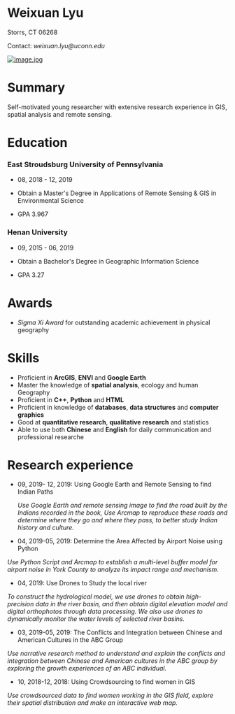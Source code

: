 # **Weixuan Lyu**
Storrs, CT 06268

Contact: _weixuan.lyu@uconn.edu_

[![image.jpg](https://i.postimg.cc/wTZQRZZY/image.jpg)](https://postimg.cc/4mv9rLXW)


# Summary
Self-motivated young researcher with extensive research experience in GIS, spatial analysis and remote sensing.


# Education

### East Stroudsburg University of Pennsylvania
* 08, 2018 - 12, 2019

* Obtain a Master's Degree in Applications of Remote Sensing & GIS in Environmental Science

* GPA 3.967

### Henan University
* 09, 2015 - 06, 2019

* Obtain a Bachelor's Degree in Geographic Information Science

* GPA 3.27

# Awards
* _Sigma Xi Award_ for outstanding academic achievement in physical geography

# Skills

* Proficient in **ArcGIS**, **ENVI** and **Google Earth**
* Master the knowledge of **spatial analysis**, ecology and human Geography
* Proficient in **C++**, **Python** and **HTML**
* Proficient in knowledge of **databases**, **data structures** and **computer graphics**
* Good at **quantitative research**, **qualitative research** and statistics
* Able to use both **Chinese** and **English** for daily communication and professional researche

# Research experience

* 09, 2019- 12, 2019: Using Google Earth and Remote Sensing to find Indian Paths

  _Use Google Earth and remote sensing image to find the road built by the Indians recorded in the book, Use Arcmap to reproduce these roads and determine where they go and where they pass, to better study Indian history and culture._


* 04, 2019-05, 2019: Determine the Area Affected by Airport Noise using Python

 _Use Python Script and Arcmap to establish a multi-level buffer model for airport noise in York County to analyze its impact range and mechanism._


* 04, 2019: Use Drones to Study the local river

 _To construct the hydrological model, we use drones to obtain high-precision data in the river basin, and then obtain digital elevation model and digital orthophotos through data processing. We also use drones to dynamically monitor the water levels of selected river basins._


* 03, 2019-05, 2019: The Conflicts and Integration between Chinese and American Cultures in the ABC Group

 _Use narrative research method to understand and explain the conflicts and integration between Chinese and American cultures in the ABC group by exploring the growth experiences of an ABC individual._


* 10, 2018-12, 2018: Using Crowdsourcing to find women in GIS

 _Use crowdsourced data to find women working in the GIS field, explore their spatial distribution and make an interactive web map._
